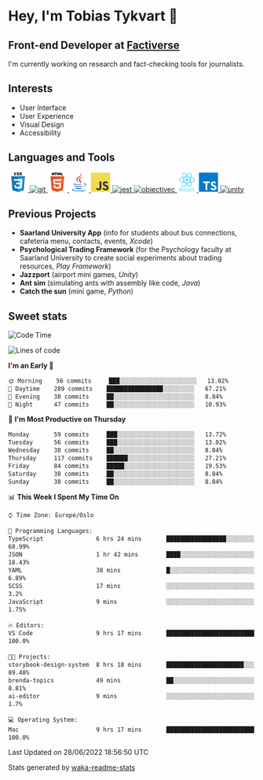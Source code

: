 # Hey, I'm Tobias Tykvart 🦉
## Front-end Developer at [Factiverse](https://www.factiverse.no/)

I'm currently working on research and fact-checking tools for journalists.

## Interests

- User Interface
- User Experience
- Visual Design
- Accessibility

## Languages and Tools
<p align="left"> <a href="https://www.w3schools.com/css/" target="_blank" rel="noreferrer"> <img src="https://raw.githubusercontent.com/devicons/devicon/master/icons/css3/css3-original-wordmark.svg" alt="css3" width="40" height="40"/> </a> <a href="https://git-scm.com/" target="_blank" rel="noreferrer"> <img src="https://www.vectorlogo.zone/logos/git-scm/git-scm-icon.svg" alt="git" width="40" height="40"/> </a> <a href="https://www.w3.org/html/" target="_blank" rel="noreferrer"> <img src="https://raw.githubusercontent.com/devicons/devicon/master/icons/html5/html5-original-wordmark.svg" alt="html5" width="40" height="40"/> </a> <a href="https://www.java.com" target="_blank" rel="noreferrer"> <img src="https://raw.githubusercontent.com/devicons/devicon/master/icons/java/java-original.svg" alt="java" width="40" height="40"/> </a> <a href="https://developer.mozilla.org/en-US/docs/Web/JavaScript" target="_blank" rel="noreferrer"> <img src="https://raw.githubusercontent.com/devicons/devicon/master/icons/javascript/javascript-original.svg" alt="javascript" width="40" height="40"/> </a> <a href="https://jestjs.io" target="_blank" rel="noreferrer"> <img src="https://www.vectorlogo.zone/logos/jestjsio/jestjsio-icon.svg" alt="jest" width="40" height="40"/> </a> <a href="https://developer.apple.com/library/archive/documentation/Cocoa/Conceptual/ProgrammingWithObjectiveC/Introduction/Introduction.html" target="_blank" rel="noreferrer"> <img src="https://www.vectorlogo.zone/logos/apple_objectivec/apple_objectivec-icon.svg" alt="objectivec" width="40" height="40"/> </a> <a href="https://reactjs.org/" target="_blank" rel="noreferrer"> <img src="https://raw.githubusercontent.com/devicons/devicon/master/icons/react/react-original-wordmark.svg" alt="react" width="40" height="40"/> </a> <a href="https://www.typescriptlang.org/" target="_blank" rel="noreferrer"> <img src="https://raw.githubusercontent.com/devicons/devicon/master/icons/typescript/typescript-original.svg" alt="typescript" width="40" height="40"/> </a> <a href="https://unity.com/" target="_blank" rel="noreferrer"> <img src="https://www.vectorlogo.zone/logos/unity3d/unity3d-icon.svg" alt="unity" width="40" height="40"/> </a> </p>

## Previous Projects

- **Saarland University App** (info for students about bus connections, cafeteria menu, contacts, events, *Xcode*)
- **Psychological Trading Framework** (for the Psychology faculty at Saarland University to create social experiments about trading resources, *Play Framework*)
- **Jazzport** (airport mini games, *Unity*)
- **Ant sim** (simulating ants with assembly like code, *Java*)
- **Catch the sun** (mini game, *Python*)

## Sweet stats

<!--START_SECTION:waka-->
![Code Time](http://img.shields.io/badge/Code%20Time-0%20secs-blue)

![Lines of code](https://img.shields.io/badge/From%20Hello%20World%20I%27ve%20Written-84%20Thousand%20lines%20of%20code-blue)

**I'm an Early 🐤** 

```text
🌞 Morning    56 commits     ███░░░░░░░░░░░░░░░░░░░░░░   13.02% 
🌆 Daytime    289 commits    ████████████████░░░░░░░░░   67.21% 
🌃 Evening    38 commits     ██░░░░░░░░░░░░░░░░░░░░░░░   8.84% 
🌙 Night      47 commits     ██░░░░░░░░░░░░░░░░░░░░░░░   10.93%

```
📅 **I'm Most Productive on Thursday** 

```text
Monday       59 commits     ███░░░░░░░░░░░░░░░░░░░░░░   13.72% 
Tuesday      56 commits     ███░░░░░░░░░░░░░░░░░░░░░░   13.02% 
Wednesday    38 commits     ██░░░░░░░░░░░░░░░░░░░░░░░   8.84% 
Thursday     117 commits    ██████░░░░░░░░░░░░░░░░░░░   27.21% 
Friday       84 commits     █████░░░░░░░░░░░░░░░░░░░░   19.53% 
Saturday     38 commits     ██░░░░░░░░░░░░░░░░░░░░░░░   8.84% 
Sunday       38 commits     ██░░░░░░░░░░░░░░░░░░░░░░░   8.84%

```


📊 **This Week I Spent My Time On** 

```text
⌚︎ Time Zone: Europe/Oslo

💬 Programming Languages: 
TypeScript               6 hrs 24 mins       █████████████████░░░░░░░░   68.99% 
JSON                     1 hr 42 mins        ████░░░░░░░░░░░░░░░░░░░░░   18.43% 
YAML                     38 mins             █░░░░░░░░░░░░░░░░░░░░░░░░   6.89% 
SCSS                     17 mins             ░░░░░░░░░░░░░░░░░░░░░░░░░   3.2% 
JavaScript               9 mins              ░░░░░░░░░░░░░░░░░░░░░░░░░   1.75%

🔥 Editors: 
VS Code                  9 hrs 17 mins       █████████████████████████   100.0%

🐱‍💻 Projects: 
storybook-design-system  8 hrs 18 mins       ██████████████████████░░░   89.48% 
brenda-topics            49 mins             ██░░░░░░░░░░░░░░░░░░░░░░░   8.81% 
ai-editor                9 mins              ░░░░░░░░░░░░░░░░░░░░░░░░░   1.7%

💻 Operating System: 
Mac                      9 hrs 17 mins       █████████████████████████   100.0%

```


 Last Updated on 28/06/2022 18:56:50 UTC
<!--END_SECTION:waka-->
Stats generated by [waka-readme-stats](https://github.com/anmol098/waka-readme-stats)
